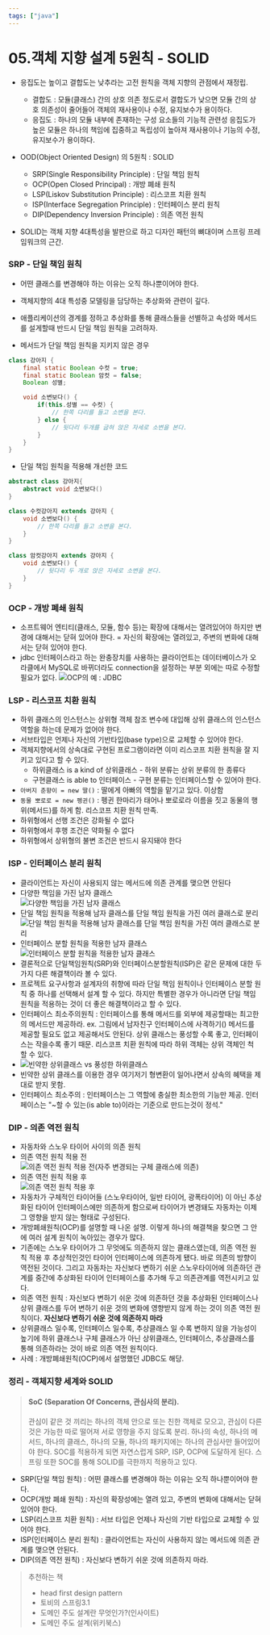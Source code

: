 ```yaml
---
tags: ["java"]
---
```


# 05.객체 지향 설계 5원칙 - SOLID

- 응집도는 높이고 결합도는 낮추라는 고전 원칙을 객체 지향의 관점에서 재정립.

  - 결합도 : 모듈(클래스) 간의 상호 의존 정도로서 결합도가 낮으면 모듈 간의 상호 의존성이 줄어들어 객체의 재사용이나 수정, 유지보수가 용이하다.
  - 응집도 : 하나의 모듈 내부에 존재하는 구성 요소들의 기능적 관련성 응집도가 높은 모듈은 하나의 책임에 집중하고 독립성이 높아져 재사용이나 기능의 수정, 유지보수가 용이하다.

- OOD(Object Oriented Design) 의 5원칙 : SOLID

  - SRP(Single Responsibility Principle) : 단일 책임 원칙
  - OCP(Open Closed Principal) : 개방 폐쇄 원칙
  - LSP(Liskov Substitution Principle) : 리스코프 치환 원칙
  - ISP(Interface Segregation Principle) : 인터페이스 분리 원칙
  - DIP(Dependency Inversion Principle) : 의존 역전 원칙

- SOLID는 객체 지향 4대특성을 발판으로 하고 디자인 패턴의 뼈대이며 스프링 프레임워크의 근간.

### SRP - 단일 책임 원칙

- 어떤 클래스를 변경해야 하는 이유는 오직 하나뿐이어야 한다.
- 객체지향의 4대 특성중 모델링을 담당하는 추상화와 관련이 깊다.
- 애플리케이션의 경계를 정하고 추상화를 통해 클래스들을 선별하고 속성와 메서드를 설게할때 반드시 단일 책임 원칙을 고려하자.

- 메서드가 단일 책임 원칙을 지키지 않은 경우

```java
class 강아지 {
    final static Boolean 수컷 = true;
    final static Boolean 암컷 = false;
    Boolean 성별;

    void 소변보다() {
        if(this.성별 == 수컷) {
            // 한쪽 다리를 들고 소변을 본다.
        } else {
            // 뒷다리 두개를 굽혀 앉은 자세로 소변을 본다.
        }
    }
}
```

- 단일 책임 원칙을 적용해 개선한 코드

```java
abstract class 강아지{
    abstract void 소변보다()
}

class 수컷강아지 extends 강아지 {
    void 소변보다() {
        // 한쪽 다리를 들고 소변을 본다.
    }
}

class 암컷강아지 extends 강아지 {
    void 소변보다() {
        // 뒷다리 두 개로 앉은 자세로 소변을 본다.
    }
}
```

### OCP - 개방 폐쇄 원칙

- 소프트웨어 엔티티(클래스, 모듈, 함수 등)는 확장에 대해서는 열려있어야 하지만 변경에 대해서는 닫혀 있어야 한다.
  = 자신의 확장에는 열려있고, 주변의 변화에 대해서는 닫혀 있어야 한다.
- jdbc 인터페이스라고 하는 완충장치를 사용하는 클라이언트는 데이터베이스가 오라클에서 MySQL로 바뀌더라도 connection을 설정하는 부분 외에는 따로 수정할 필요가 없다.
  ![OCP의 예 : JDBC](~@image/oopInSpring/chap05/007.jpg)

### LSP - 리스코프 치환 원칙

- 하위 클래스의 인스턴스는 상위형 객체 참조 변수에 대입해 상위 클래스의 인스턴스 역할을 하는데 문제가 없어야 한다.
- 서브타입은 언제나 자신의 기반타입(base type)으로 교체할 수 있어야 한다.
- 객체지향에서의 상속대로 구현된 프로그램이라면 이미 리스코프 치환 원칙을 잘 지키고 있다고 할 수 있다.
  - 하위클래스 is a kind of 상위클래스 - 하위 분류는 상위 분류의 한 종류다
  - 구현클래스 is able to 인터페이스 - 구현 분류는 인터페이스할 수 있어야 한다.
- `아버지 춘향이 = new 딸()` : 딸에게 아빠의 역할을 맡기고 있다. 이상함
- `동물 뽀로로 = new 펭귄()` : 펭귄 한마리가 태어나 뽀로로라 이름을 짓고 동물의 행위(메서드)를 하게 함. 리스코프 치환 원칙 만족.
- 하위형에서 선행 조건은 강화될 수 없다
- 하위형에서 후행 조건은 약화될 수 없다
- 하위형에서 상위형의 불변 조건은 반드시 유지돼야 한다

### ISP - 인터페이스 분리 원칙

- 클라이언트는 자신이 사용되지 않는 메서드에 의존 관계를 맺으면 안된다
- 다양한 책임을 가진 남자 클래스  
  ![다양한 책임을 가진 남자 클래스](~@image/oopInSpring/chap05/012.jpg)
- 단일 책임 원칙을 적용해 남자 클래스를 단일 책임 원칙을 가진 여러 클래스로 분리  
  ![단일 책임 원칙을 적용해 남자 클래스를 단일 책임 원칙을 가진 여러 클래스로 분리](~@image/oopInSpring/chap05/013.jpg)
- 인터페이스 분할 원칙을 적용한 남자 클래스  
  ![인터페이스 분할 원칙을 적용한 남자 클래스](~@image/oopInSpring/chap05/014.jpg)
- 결론적으로 단일책임원칙(SRP)와 인터페이스분할원칙(ISP)은 같은 문제에 대한 두가지 다른 해결책이라 볼 수 있다.
- 프로젝트 요구사항과 설계자의 취향에 따라 단일 책임 원칙이나 인터페이스 분할 원칙 중 하나를 선택해서 설계 할 수 있다. 하지만 특별한 경우가 아니라면 단일 책임 원칙을 적용하는 것이 더 좋은 해결책이라고 할 수 있다.
- 인터페이스 최소주의원칙 : 인터페이스를 통해 메서드를 외부에 제공할때는 최고한의 메서드만 제공하라. ex. 그림에서 남자친구 인터페이스에 사격하기() 메서드를 제공할 필요도 없고 제공해서도 안된다. 상위 클래스는 풍성할 수록 좋고, 인터페이스는 작을수록 좋기 때문. 리스코프 치환 원칙에 따라 하위 객체는 상위 객체인 척 할 수 있다.
- ![빈약한 상위클래스 vs 풍성한 하위클래스](~@image/oopInSpring/chap05/015.jpg)
- 빈약한 상위 클래스를 이용한 경우 여기저기 형변환이 일어나면서 상속의 혜택을 제대로 받지 못함.
- 인터페이스 최소주의 : 인터페이스는 그 역할에 충실한 최소한의 기능만 제공. 인터페이스는 "~할 수 있는(is able to)이라는 기준으로 만드는것이 정석."

### DIP - 의존 역전 원칙

- 자동차와 스노우 타이어 사이의 의존 원칙
- 의존 역전 원칙 적용 전  
![의존 역전 원칙 적용 전(자주 변경되는 구체 클래스에 의존)](~@image/oopInSpring/chap05/016.jpg)
- 의존 역전 원칙 적용 후  
![의존 역전 원칙 적용 후](~@image/oopInSpring/chap05/017.jpg)
- 자동차가 구체적인 타이어들 (스노우타이어, 일반 타이어, 광폭타이어) 이 아닌 추상화된 타이어 인터페이스에만 의존하게 함으로써 타이어가 변경돼도 자동차는 이제 그 영향을 받지 않는 형태로 구성된다.
- 개방폐쇄원칙(OCP)를 설명할 때 나온 설명. 이렇게 하나의 해결책을 찾으면 그 안에 여러 설계 원칙이 녹아있는 경우가 많다.
- 기존에는 스노우 타이어가 그 무엇에도 의존하지 않는 클래스였는데, 의존 역전 원칙 적용 후 추상적인것인 타이어 인터페이스에 의존하게 됐다. 바로 의존의 방향이 역전된 것이다. 그리고 자동차는 자신보다 변하기 쉬운 스노우타이어에 의존하던 관계를 중간에 추상화된 타이어 인터페이스를 추가해 두고 의존관계를 역전시키고 있다.
- 의존 역전 원칙 : 자신보다 변하기 쉬운 것에 의존하던 것을 추상화된 인터페이스나 상위 클래스를 두어 변하기 쉬운 것의 변화에 영향받지 않게 하는 것이 의존 역전 원칙이다. **자신보다 변하기 쉬운 것에 의존하지 마라**
- 상위클래스 일수록, 인터페이스 일수록, 추상클래스 일 수록 변하지 않을 가능성이 높기에 하위 클래스나 구체 클래스가 아닌 상위클래스, 인터페이스, 추상클래스를 통해 의존하라는 것이 바로 의존 역전 원칙이다. 
- 사례 : 개방폐쇄원칙(OCP)에서 설명했던 JDBC도 해당.

### 정리 - 객체지향 세계와 SOLID

> #### SoC (Separation Of Concerns, 관심사의 분리).
>  관심이 같은 것 끼리는 하나의 객체 안으로 또는 친한 객체로 모으고, 관심이 다른 것은 가능한 따로 떨어져 서로 영향을 주지 않도록 분리. 하나의 속성, 하나의 메서드, 하나의 클래스, 하나의 모듈, 하나의 패키지에는 하나의 관심사만 들어있어야 한다. SOC를 적용하게 되면 자연스럽게 SRP, ISP, OCP에 도달하게 된다. 스프링 또한 SOC를 통해 SOLID를 극한까지 적용하고 있다.

- SRP(단일 책임 원칙) : 어떤 클래스를 변경해야 하는 이유는 오직 하나뿐이어야 한다.
- OCP(개방 폐쇄 원칙) : 자신의 확장성에는 열려 있고, 주변의 변화에 대해서는 닫혀 있어야 한다.
- LSP(리스코프 치환 원칙) : 서브 타입은 언제나 자신의 기반 타입으로 교체할 수 있어야 한다.
- ISP(인터페이스 분리 원칙) : 클라이언트는 자신이 사용하지 않는 메서드에 의존 관계를 맺으면 안된다.
- DIP(의존 역전 원칙) : 자신보다 변하기 쉬운 것에 의존하지 마라.

> 추천하는 책 
> - head first design pattern
> - 토비의 스프링3.1
> - 도메인 주도 설계란 무엇인가?(인사이트)
> - 도메인 주도 설계(위키북스)